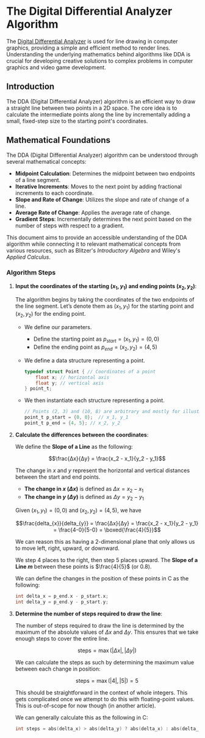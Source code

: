 # The Digital Differential Analyzer Algorithm

The [Digital Differential Analyzer](https://en.wikipedia.org/wiki/Digital_differential_analyser) is used for line drawing in computer graphics, providing a simple and efficient method to render lines. Understanding the underlying mathematics behind algorithms like DDA is crucial for developing creative solutions to complex problems in computer graphics and video game development.

## Introduction

The DDA (Digital Differential Analyzer) algorithm is an efficient way to draw a straight line between two points in a 2D space. The core idea is to calculate the intermediate points along the line by incrementally adding a small, fixed-step size to the starting point's coordinates.

## Mathematical Foundations

The DDA (Digital Differential Analyzer) algorithm can be understood through several mathematical concepts:

- **Midpoint Calculation**: Determines the midpoint between two endpoints of a line segment.
- **Iterative Increments**: Moves to the next point by adding fractional increments to each coordinate.
- **Slope and Rate of Change**: Utilizes the slope and rate of change of a line.
- **Average Rate of Change**: Applies the average rate of change.
- **Gradient Steps**: Incrementally determines the next point based on the number of steps with respect to a gradient.

This document aims to provide an accessible understanding of the DDA algorithm while connecting it to relevant mathematical concepts from various resources, such as Blitzer's *Introductory Algebra* and Wiley's *Applied Calculus*.

### Algorithm Steps

1. **Input the coordinates of the starting $(x_1, y_1)$ and ending points $(x_2, y_2)$**:

   The algorithm begins by taking the coordinates of the two endpoints of the line segment. Let’s denote them as $(x_1, y_1)$ for the starting point and $(x_2, y_2)$ for the ending point.

    - We define our parameters.

        - Define the starting point as $p_{start} = (x_1, y_1) = (0, 0)$
        - Define the ending point as $p_{end} = (x_2, y_2) = (4, 5)$

    - We define a data structure representing a point.

        ```c
        typedef struct Point { // Coordinates of a point
            float x; // horizontal axis
            float y; // vertical axis
        } point_t;
        ```

    - We then instantiate each structure representing a point.

        ```c
        // Points (2, 3) and (10, 8) are arbitrary and mostly for illustrative purposes
        point_t p_start = {0, 0};  // x_1, y_1
        point_t p_end = {4, 5}; // x_2, y_2
        ```

2. **Calculate the differences between the coordinates**:

    We define the **Slope of a Line** as the following:

    $$\frac{Δx}{Δy} = \frac{x_2 - x_1}{y_2 - y_1}$$

    The change in $x$ and $y$ represent the horizontal and vertical distances between the start and end points.

    - **The change in $x$ ($\Delta x$)** is defined as $\Delta x = x_2 - x_1$
    - **The change in $y$ ($\Delta y$)** is defined as $\Delta y = y_2 - y_1$
    
    Given $(x_1, y_1) = (0, 0)$ and $(x_2, y_2) = (4, 5)$, we have

    $$\frac{delta_{x}}{delta_{y}} = \frac{Δx}{Δy} = \frac{x_2 - x_1}{y_2 - y_1} = \frac{4-0}{5-0} = \boxed{\frac{4}{5}}$$

    We can reason this as having a 2-dimensional plane that only allows us to move $\text{left}$, $\text{right}$, $\text{upward}$, or $\text{downward}$.

    We step $4$ places to the $\text{right}$, then step $5$ places $\text{upward}$. The **Slope of a Line $m$** between these points is $\frac{4}{5}$ (or $0.8$).

    We can define the changes in the position of these points in C as the following:

    ```c
    int delta_x = p_end.x - p_start.x;
    int delta_y = p_end.y - p_start.y;
    ```

3. **Determine the number of steps required to draw the line**:

    The number of steps required to draw the line is determined by the maximum of the absolute values of $\Delta x$ and $\Delta y$. This ensures that we take enough steps to cover the entire line.

    $$\text{steps} = \max(|\Delta x|, |\Delta y|)$$

    We can calculate the steps as such by determining the maximum value between each change in position:

    $$\text{steps} = \max(|4|, |5|) = 5$$

    This should be straightforward in the context of whole integers. This gets complicated once we attempt to do this with floating-point values. This is out-of-scope for now though (in another article).

    We can generally calculate this as the following in C:

    ```c
    int steps = abs(delta_x) > abs(delta_y) ? abs(delta_x) : abs(delta_y);
    ```
